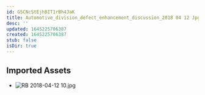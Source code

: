 ```yaml
---
id: G5CNcStEjhBIT1rBh4JaK
title: Automotive_division_defect_enhancement_discussion_2018 04 12 Jpg 1 Resources
desc: ''
updated: 1645225706387
created: 1645225706387
stub: false
isDir: true
---
```

## Imported Assets
- ![RB 2018-04-12 10.jpg](/assets/rb-2018-04-12-10.jpg)
